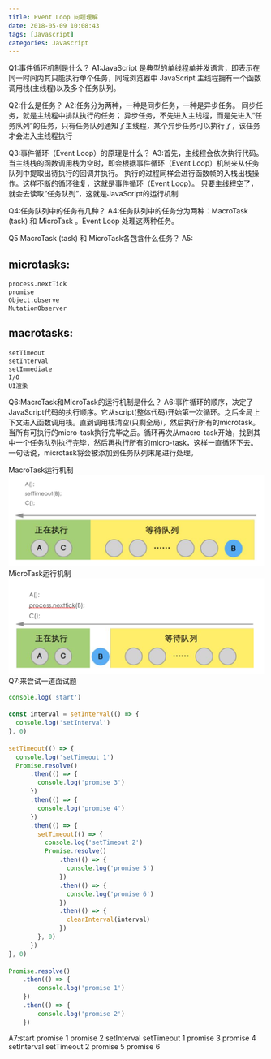 ```yaml
---
title: Event Loop 问题理解
date: 2018-05-09 10:08:43
tags: [Javascript]
categories: Javascript
---
```

Q1:事件循环机制是什么？
A1:JavaScript 是典型的单线程单并发语言，即表示在同一时间内其只能执行单个任务，同域浏览器中 JavaScript 主线程拥有一个函数调用栈(主线程)以及多个任务队列。

Q2:什么是任务？
A2:任务分为两种，一种是同步任务，一种是异步任务。
      同步任务，就是主线程中排队执行的任务；
      异步任务，不先进入主线程，而是先进入“任务队列”的任务，只有任务队列通知了主线程，某个异步任务可以执行了，该任务才会进入主线程执行

Q3:事件循环（Event Loop）的原理是什么？
A3:首先，主线程会依次执行代码。
    当主线栈的函数调用栈为空时，即会根据事件循环（Event Loop）机制来从任务队列中提取出待执行的回调并执行。
    执行的过程同样会进行函数帧的入栈出栈操作。这样不断的循环往复，这就是事件循环（Event Loop）。
    只要主线程空了，就会去读取”任务队列”，这就是JavaScript的运行机制

Q4:任务队列中的任务有几种？
A4:任务队列中的任务分为两种：MacroTask (task) 和 MicroTask 。Event Loop 处理这两种任务。

Q5:MacroTask (task) 和 MicroTask各包含什么任务？
A5: 
## microtasks:
    process.nextTick
    promise
    Object.observe
    MutationObserver
## macrotasks:
    setTimeout
    setInterval
    setImmediate
    I/O
    UI渲染

Q6:MacroTask和MicroTask的运行机制是什么？
A6:事件循环的顺序，决定了JavaScript代码的执行顺序。它从script(整体代码)开始第一次循环。之后全局上下文进入函数调用栈。直到调用栈清空(只剩全局)，然后执行所有的microtask。当所有可执行的micro-task执行完毕之后。循环再次从macro-task开始，找到其中一个任务队列执行完毕，然后再执行所有的micro-task，这样一直循环下去。
一句话说，microtask将会被添加到任务队列末尾进行处理。

MacroTask运行机制
![MacroTask运行机制](https://github.com/kaisa911/studyNotes/blob/master/public/image/macroTask.png?raw=true)
MicroTask运行机制
![MicroTask运行机制](https://github.com/kaisa911/studyNotes/blob/master/public/image/microTask.png?raw=true)
Q7:来尝试一道面试题
```javascript
console.log('start')

const interval = setInterval(() => {  
  console.log('setInterval')
}, 0)

setTimeout(() => {  
  console.log('setTimeout 1')
  Promise.resolve()
      .then(() => {
        console.log('promise 3')
      })
      .then(() => {
        console.log('promise 4')
      })
      .then(() => {
        setTimeout(() => {
          console.log('setTimeout 2')
          Promise.resolve()
              .then(() => {
                console.log('promise 5')
              })
              .then(() => {
                console.log('promise 6')
              })
              .then(() => {
                clearInterval(interval)
              })
        }, 0)
      })
}, 0)

Promise.resolve()
    .then(() => {  
        console.log('promise 1')
    })
    .then(() => {
        console.log('promise 2')
    })
```
A7:start 
promise 1 
promise 2 
setInterval 
setTimeout 1 
promise 3 
promise 4 
setInterval 
setTimeout 2 
promise 5 
promise 6